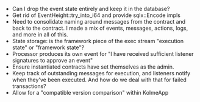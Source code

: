 * Can I drop the event state entirely and keep it in the database?
* Get rid of EventHeight::try_into_i64 and provide sqlx::Encode impls
* Need to consolidate naming around messages from the contract and back to the contract. I made a mix of events, messages, actions, logs, and more in all of this.
* State storage: is the framework piece of the exec stream "execution state" or "framework state"?
* Processor produces its own event for "I have received sufficient listener signatures to approve an event"
* Ensure instantiated contracts have set themselves as the admin.
* Keep track of outstanding messages for execution, and listeners notify when they've been executed. And how do we deal with that for failed transactions?
* Allow for a "compatible version comparison" within KolmeApp
